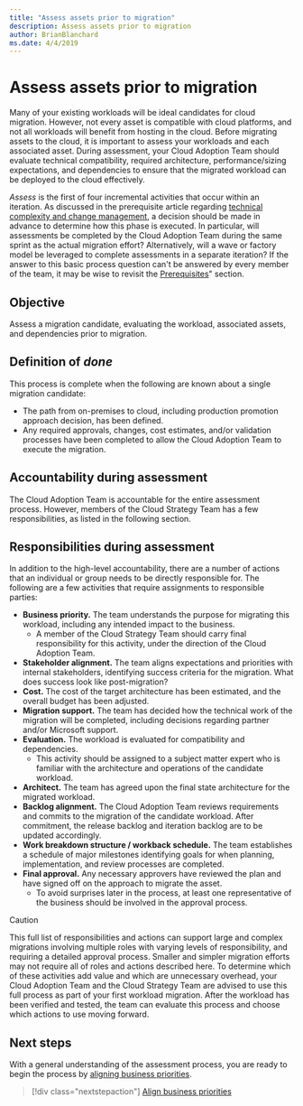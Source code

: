 ```yaml
---
title: "Assess assets prior to migration"
description: Assess assets prior to migration
author: BrianBlanchard
ms.date: 4/4/2019
---
```


# Assess assets prior to migration

Many of your existing workloads will be ideal candidates for cloud migration. However,  not every asset is compatible with cloud platforms, and not all workloads will benefit from hosting in the cloud. Before migrating assets to the cloud, it is important to assess your workloads and each associated asset. During assessment, your Cloud Adoption Team should evaluate technical compatibility, required architecture, performance/sizing expectations, and dependencies to ensure that the migrated workload can be deployed to the cloud effectively.

*Assess* is the first of four incremental activities that occur within an iteration. As discussed in the prerequisite article regarding [technical complexity and change management](../pre-requisites/technical-complexity.md), a decision should be made in advance to determine how this phase is executed. In particular, will assessments be completed by the Cloud Adoption Team during the same sprint as the actual migration effort? Alternatively, will a wave or factory model be leveraged to complete assessments in a separate iteration? If the answer to this basic process question can't be answered by every member of the team, it may be wise to revisit the [Prerequisites](../pre-requisites/index.md)" section.

## Objective

Assess a migration candidate, evaluating the workload, associated assets, and dependencies prior to migration.

## Definition of *done*

This process is complete when the following are known about a single migration candidate:

- The path from on-premises to cloud, including production promotion approach decision, has been defined.
- Any required approvals, changes, cost estimates, and/or validation processes have been completed to allow the Cloud Adoption Team to execute the migration.

## Accountability during assessment

The Cloud Adoption Team is accountable for the entire assessment process. However, members of the Cloud Strategy Team has a few responsibilities, as listed in the following section.

## Responsibilities during assessment

In addition to the high-level accountability, there are a number of actions that an individual or group needs to be directly responsible for. The following are a few activities that require assignments to responsible parties:

- **Business priority.** The team understands the purpose for migrating this workload, including any intended impact to the business. 
  - A member of the Cloud Strategy Team should carry final responsibility for this activity, under the direction of the Cloud Adoption Team.
- **Stakeholder alignment.** The team aligns expectations and priorities with internal stakeholders, identifying success criteria for the migration. What does success look like post-migration?
- **Cost.** The cost of the target architecture has been estimated, and the overall budget has been adjusted.
- **Migration support.** The team has decided how the technical work of the migration will be completed, including decisions regarding partner and/or Microsoft support.
- **Evaluation.** The workload is evaluated for compatibility and dependencies. 
  - This activity should be assigned to a subject matter expert who is familiar with the architecture and operations of the candidate workload.
- **Architect.** The team has agreed upon the final state architecture for the migrated workload.
- **Backlog alignment.** The Cloud Adoption Team reviews requirements and commits to the migration of the candidate workload. After commitment, the release backlog and iteration backlog are to be updated accordingly.
- **Work breakdown structure / workback schedule.** The team establishes a schedule of major milestones identifying goals for when planning, implementation, and review processes are completed. 
- **Final approval.** Any necessary approvers have reviewed the plan and have signed off on the approach to migrate the asset. 
  - To avoid surprises later in the process, at least one representative of the business should be involved in the approval process.

> [!CAUTION]
> This full list of responsibilities and actions can support large and complex migrations involving multiple roles with varying levels of responsibility, and requiring a detailed approval process. Smaller and simpler migration efforts may not require all of roles and actions described here. To determine which of these activities add value and which are unnecessary overhead, your Cloud Adoption Team and the Cloud Strategy Team are advised to use this full process as part of your first workload migration. After the workload has been verified and tested, the team can evaluate this process and choose which actions to use moving forward.

## Next steps

With a general understanding of the assessment process, you are ready to begin the process by [aligning business priorities](./business-priorities.md).

> [!div class="nextstepaction"]
> [Align business priorities](./business-priorities.md)